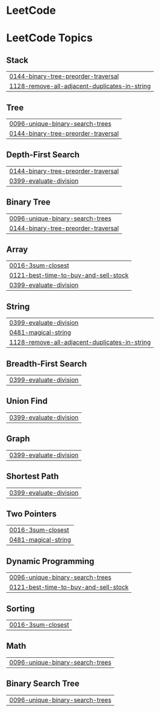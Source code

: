 # LeetCode
<!---LeetCode Topics Start-->
# LeetCode Topics
## Stack
|  |
| ------- |
| [0144-binary-tree-preorder-traversal](https://github.com/JackCokebb/LeetCode/tree/master/0144-binary-tree-preorder-traversal) |
| [1128-remove-all-adjacent-duplicates-in-string](https://github.com/JackCokebb/LeetCode/tree/master/1128-remove-all-adjacent-duplicates-in-string) |
## Tree
|  |
| ------- |
| [0096-unique-binary-search-trees](https://github.com/JackCokebb/LeetCode/tree/master/0096-unique-binary-search-trees) |
| [0144-binary-tree-preorder-traversal](https://github.com/JackCokebb/LeetCode/tree/master/0144-binary-tree-preorder-traversal) |
## Depth-First Search
|  |
| ------- |
| [0144-binary-tree-preorder-traversal](https://github.com/JackCokebb/LeetCode/tree/master/0144-binary-tree-preorder-traversal) |
| [0399-evaluate-division](https://github.com/JackCokebb/LeetCode/tree/master/0399-evaluate-division) |
## Binary Tree
|  |
| ------- |
| [0096-unique-binary-search-trees](https://github.com/JackCokebb/LeetCode/tree/master/0096-unique-binary-search-trees) |
| [0144-binary-tree-preorder-traversal](https://github.com/JackCokebb/LeetCode/tree/master/0144-binary-tree-preorder-traversal) |
## Array
|  |
| ------- |
| [0016-3sum-closest](https://github.com/JackCokebb/LeetCode/tree/master/0016-3sum-closest) |
| [0121-best-time-to-buy-and-sell-stock](https://github.com/JackCokebb/LeetCode/tree/master/0121-best-time-to-buy-and-sell-stock) |
| [0399-evaluate-division](https://github.com/JackCokebb/LeetCode/tree/master/0399-evaluate-division) |
## String
|  |
| ------- |
| [0399-evaluate-division](https://github.com/JackCokebb/LeetCode/tree/master/0399-evaluate-division) |
| [0481-magical-string](https://github.com/JackCokebb/LeetCode/tree/master/0481-magical-string) |
| [1128-remove-all-adjacent-duplicates-in-string](https://github.com/JackCokebb/LeetCode/tree/master/1128-remove-all-adjacent-duplicates-in-string) |
## Breadth-First Search
|  |
| ------- |
| [0399-evaluate-division](https://github.com/JackCokebb/LeetCode/tree/master/0399-evaluate-division) |
## Union Find
|  |
| ------- |
| [0399-evaluate-division](https://github.com/JackCokebb/LeetCode/tree/master/0399-evaluate-division) |
## Graph
|  |
| ------- |
| [0399-evaluate-division](https://github.com/JackCokebb/LeetCode/tree/master/0399-evaluate-division) |
## Shortest Path
|  |
| ------- |
| [0399-evaluate-division](https://github.com/JackCokebb/LeetCode/tree/master/0399-evaluate-division) |
## Two Pointers
|  |
| ------- |
| [0016-3sum-closest](https://github.com/JackCokebb/LeetCode/tree/master/0016-3sum-closest) |
| [0481-magical-string](https://github.com/JackCokebb/LeetCode/tree/master/0481-magical-string) |
## Dynamic Programming
|  |
| ------- |
| [0096-unique-binary-search-trees](https://github.com/JackCokebb/LeetCode/tree/master/0096-unique-binary-search-trees) |
| [0121-best-time-to-buy-and-sell-stock](https://github.com/JackCokebb/LeetCode/tree/master/0121-best-time-to-buy-and-sell-stock) |
## Sorting
|  |
| ------- |
| [0016-3sum-closest](https://github.com/JackCokebb/LeetCode/tree/master/0016-3sum-closest) |
## Math
|  |
| ------- |
| [0096-unique-binary-search-trees](https://github.com/JackCokebb/LeetCode/tree/master/0096-unique-binary-search-trees) |
## Binary Search Tree
|  |
| ------- |
| [0096-unique-binary-search-trees](https://github.com/JackCokebb/LeetCode/tree/master/0096-unique-binary-search-trees) |
<!---LeetCode Topics End-->
